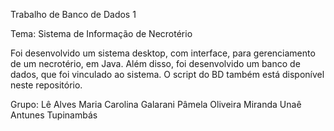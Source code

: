 Trabalho de Banco de Dados 1

Tema: Sistema de Informação de Necrotério

Foi desenvolvido um sistema desktop, com interface, para gerenciamento de um necrotério, em Java. 
Além disso, foi desenvolvido um banco de dados, que foi vinculado ao sistema. O script do BD também
está disponível neste repositório.

Grupo:
Lê Alves
Maria Carolina Galarani
Pâmela Oliveira Miranda
Unaê Antunes Tupinambás
